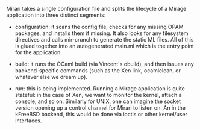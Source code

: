 Mirari takes a single configuration file and splits the lifecycle of a Mirage application into three distinct segments:

* configuration: it scans the config file, checks for any missing OPAM packages, and installs them if missing.  It also looks for any filesystem directives and calls mir-crunch to generate the static ML files.  All of this is glued together into an autogenerated main.ml which is the entry point for the application.

* build: it runs the OCaml build (via Vincent's obuild), and then issues any backend-specific commands (such as the Xen link, ocamlclean, or whatever else we dream up).

* run: this is being implemented.  Running a Mirage application is quite stateful: in the case of Xen, we want to monitor the kernel, attach a console, and so on.  Similarly for UNIX, one can imagine the socket version opening up a control channel for Mirari to listen on.  An in the kFreeBSD backend, this would be done via ioctls or other kernel/user interfaces.
